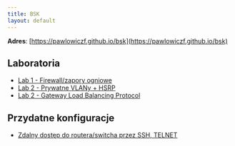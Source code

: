 ```yaml
---
title: BSK
layout: default
---
```


**Adres**: [https://pawlowiczf.github.io/bsk](https://pawlowiczf.github.io/bsk)  

## Laboratoria  

- [Lab 1 - Firewall/zapory ogniowe](firewalls/firewall.md)
- [Lab 2 - Prywatne VLANy + HSRP](notes/vlans.md)
- [Lab 2 - Gateway Load Balancing Protocol](notes/glbp.md)
  
## Przydatne konfiguracje 

- [Zdalny dostęp do routera/switcha przez SSH, TELNET](important/remote-access.md)